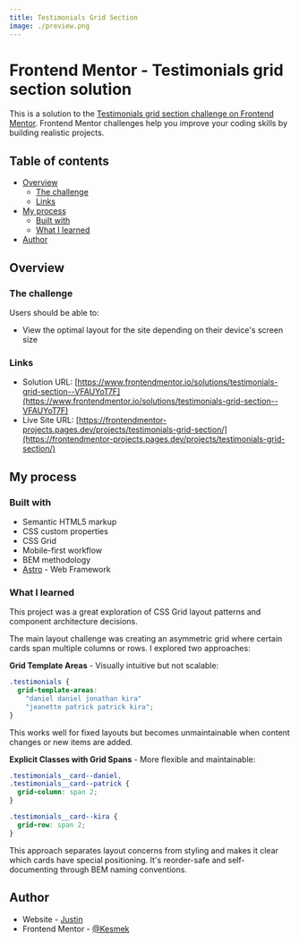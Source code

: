 ```yaml
---
title: Testimonials Grid Section
image: ./preview.png
---
```


# Frontend Mentor - Testimonials grid section solution

This is a solution to the
[Testimonials grid section challenge on Frontend Mentor](https://www.frontendmentor.io/challenges/testimonials-grid-section-Nnw6J7Un7).
Frontend Mentor challenges help you improve your coding skills by building
realistic projects.

## Table of contents

- [Overview](#overview)
  - [The challenge](#the-challenge)
  - [Links](#links)
- [My process](#my-process)
  - [Built with](#built-with)
  - [What I learned](#what-i-learned)
- [Author](#author)

## Overview

### The challenge

Users should be able to:

- View the optimal layout for the site depending on their device's screen size

### Links

- Solution URL:
  [https://www.frontendmentor.io/solutions/testimonials-grid-section--VFAUYoT7F](https://www.frontendmentor.io/solutions/testimonials-grid-section--VFAUYoT7F)
- Live Site URL:
  [https://frontendmentor-projects.pages.dev/projects/testimonials-grid-section/](https://frontendmentor-projects.pages.dev/projects/testimonials-grid-section/)

## My process

### Built with

- Semantic HTML5 markup
- CSS custom properties
- CSS Grid
- Mobile-first workflow
- BEM methodology
- [Astro](https://astro.build/) - Web Framework

### What I learned

This project was a great exploration of CSS Grid layout patterns and component
architecture decisions.

The main layout challenge was creating an asymmetric grid where certain cards
span multiple columns or rows. I explored two approaches:

**Grid Template Areas** - Visually intuitive but not scalable:

```css
.testimonials {
  grid-template-areas:
    "daniel daniel jonathan kira"
    "jeanette patrick patrick kira";
}
```

This works well for fixed layouts but becomes unmaintainable when content
changes or new items are added.

**Explicit Classes with Grid Spans** - More flexible and maintainable:

```css
.testimonials__card--daniel,
.testimonials__card--patrick {
  grid-column: span 2;
}

.testimonials__card--kira {
  grid-row: span 2;
}
```

This approach separates layout concerns from styling and makes it clear which
cards have special positioning. It's reorder-safe and self-documenting through
BEM naming conventions.

## Author

- Website - [Justin](https://justin-scopelleti.com/)
- Frontend Mentor - [@Kesmek](https://www.frontendmentor.io/profile/Kesmek)

